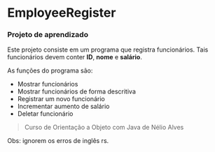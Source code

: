 # EmployeeRegister
### Projeto de aprendizado
Este projeto consiste em um programa que registra funcionários.
Tais funcionários devem conter **ID**, **nome** e **salário**.

As funções do programa são:
- Mostrar funcionários
- Mostrar funcionários de forma descritiva
- Registrar um novo funcionário
- Incrementar aumento de salário
- Deletar funcionário

> Curso de Orientação a Objeto com Java
> de Nélio Alves

Obs: ignorem os erros de inglês rs.
